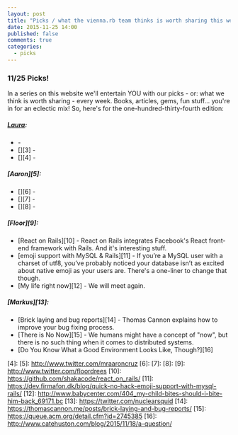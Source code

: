 ```yaml
---
layout: post
title: "Picks / what the vienna.rb team thinks is worth sharing this week"
date: 2015-11-25 14:00
published: false
comments: true
categories:
  - picks
---
```


### 11/25 Picks!

In a series on this website we'll entertain YOU with our picks - or: what we think is worth sharing - every week.
Books, articles, gems, fun stuff... you're in for an eclectic mix! So, here's for the one-hundred-thirty-fourth edition:

##### [Laura][1]:
- [][2] -
- [][3] -
- [][4] -  

##### [Aaron][5]:
- [][6] -
- [][7] -
- [][8] -

##### [Floor][9]:
- [React on Rails][10] - React on Rails integrates Facebook's React front-end framework with Rails. And it's interesting stuff.
- [emoji support with MySQL & Rails][11] -  If you’re a MySQL user with a charset of utf8, you’ve probably noticed your database isn’t as excited about native emoji as your users are. There's a one-liner to change that though.
- [My life right now][12] - We will meet again.

##### [Markus][13]:
- [Brick laying and bug reports][14] - Thomas Cannon explains how to improve your bug fixing process.
- [There is No Now][15] - We humans might have a concept of "now", but there is no such thing when it comes to distributed systems.
- [Do You Know What a Good Environment Looks Like, Though?][16]


[1]: http://www.twitter.com/alicetragedy
[2]:
[3]:
[4]:
[5]: http://www.twitter.com/mraaroncruz
[6]:
[7]:
[8]:
[9]: http://www.twitter.com/floordrees
[10]: https://github.com/shakacode/react_on_rails/
[11]: https://dev.firmafon.dk/blog/quick-no-hack-emoji-support-with-mysql-rails/
[12]: http://www.babycenter.com/404_my-child-bites-should-i-bite-him-back_69171.bc
[13]: https://twitter.com/nuclearsquid
[14]: https://thomascannon.me/posts/brick-laying-and-bug-reports/
[15]: https://queue.acm.org/detail.cfm?id=2745385
[16]: http://www.catehuston.com/blog/2015/11/18/a-question/
